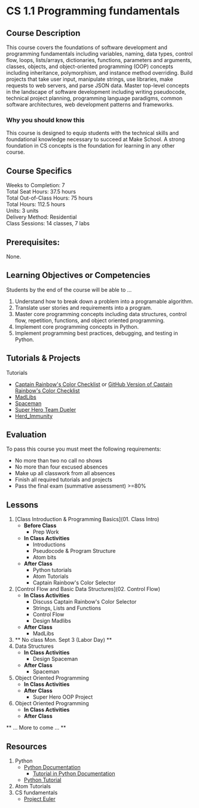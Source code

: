 # CS 1.1 Programming fundamentals

## Course Description

This course covers the foundations of software development and programming fundamentals including variables, naming, data types, control flow, loops, lists/arrays, dictionaries, functions, parameters and arguments, classes, objects, and object-oriented programming (OOP) concepts including inheritance, polymorphism, and instance method overriding. Build projects that take user input, manipulate strings, use libraries, make requests to web servers, and parse JSON data. Master top-level concepts in the landscape of software development including writing pseudocode, technical project planning, programming language paradigms, common software architectures, web development patterns and frameworks.

### Why you should know this

This course is designed to equip students with the technical skills and foundational knowledge necessary
to succeed at Make School. A strong foundation in CS concepts is the foundation for learning in any other course.  

## Course Specifics

Weeks to Completion:  7 <br>
Total Seat Hours:  37.5 hours <br>
Total Out-of-Class Hours: 75 hours <br>
Total Hours: 112.5 hours <br>
Units:  3 units <br>
Delivery Method:  Residential <br>
Class Sessions:  14 classes, 7 labs

## Prerequisites:  
None.

## Learning Objectives or Competencies

Students by the end of the course will be able to ...

1. Understand how to break down a problem into a programable algorithm.
1. Translate user stories and requirements into a program.
1. Master core programming concepts including data structures, control flow, repetition, functions, and object oriented programming.
1. Implement core programming concepts in Python.
1. Implement programming best practices, debugging, and testing in Python.


## Tutorials & Projects

Tutorials
- [Captain Rainbow's Color Checklist](https://www.makeschool.com/academy/track/captain-rainbow-s-color-checklist) or [GitHub Version of Captain Rainbow's Color Checklist](https://github.com/MakeSchool-Tutorials/Rainbow-Checklist)
- [MadLibs](Madlibs_Project/README.md)
- [Spaceman](Spaceman_Project/README.md)
- [Super Hero Team Dueler](http://make.sc/superhero-team-dueler)
- [Herd_Immunity]()

## Evaluation

To pass this course you must meet the following requirements:

- No more than two no call no shows
- No more than four excused absences
- Make up all classwork from all absences
- Finish all required tutorials and projects
- Pass the final exam (summative assessment) >=80%

## Lessons

1. [Class Introduction & Programming Basics](01. Class Intro)
    - **Before Class**
        - Prep Work
    - **In Class Activities**
        - Introductions
        - Pseudocode & Program Structure
        - Atom bits
    - **After Class**
        - Python tutorials
        - Atom Tutorials
        - Captain Rainbow's Color Selector
1. [Control Flow and Basic Data Structures](02. Control Flow)
    - **In Class Activities**
        - Discuss Captain Rainbow's Color Selector
        - Strings, Lists and Functions
        - Control Flow
        - Design Madlibs
    - **After Class**
        - MadLibs  
1. **  No class Mon. Sept 3 (Labor Day) **
1. Data Structures
    - **In Class Activities**
        - Design Spaceman
    - **After Class**
        - Spaceman
1. Object Oriented Programming
    - **In Class Activities**
    - **After Class**
        - Super Hero OOP Project
1. Object Oriented Programming
    - **In Class Activities**
    - **After Class**

** ... More to come ... **

## Resources
1. Python
    - [Python Documentation](https://docs.python.org/3/index.html)
        - [Tutorial in Python Documentation](https://docs.python.org/3/tutorial/index.html)
    - [Python Tutorial](https://learnpythonthehardway.org/python3/)
1. Atom Tutorials
1. CS fundamentals
    - [Project Euler](https://projecteuler.net/)

